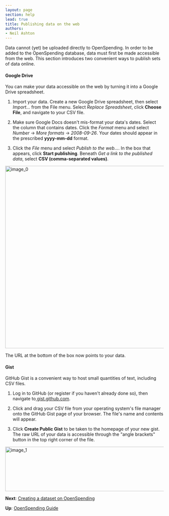 ```yaml
---
layout: page
section: help
lead: true
title: Publishing data on the web
authors:
- Neil Ashton
---
```

Data cannot (yet) be uploaded directly to OpenSpending. In order to be added to the OpenSpending database, data must first be made accessible from the web. This section introduces two convenient ways to publish sets of data online.

#### Google Drive

You can make your data accessible on the web by turning it into a Google Drive spreadsheet.

1. Import your data. Create a new Google Drive spreadsheet, then select *Import...* from the File menu. Select *Replace Spreadsheet*, click **Choose File**, and navigate to your CSV file.

2. Make sure Google Docs doesn't mis-format your data's dates. Select the column that contains dates. Click the *Format* menu and select *Number* -> *More formats* -> *2008-09-26*. Your dates should appear in the prescribed **yyyy-mm-dd** format.

3. Click the *File* menu and select *Publish to the web...*. In the box that appears, click **Start publishing**. Beneath *Get a link to the published data*, select **CSV (comma-separated values)**.

<a href="http://0.0.0.0:8080/wp-content/uploads/2013/08/image_0.png"><img src="http://0.0.0.0:8080/wp-content/uploads/2013/08/image_0.png" alt="image_0" width="596" height="578" class="alignnone size-full wp-image-577" /></a>

The URL at the bottom of the box now points to your data.

#### Gist

GitHub Gist is a convenient way to host small quantities of text, including CSV files.

1. Log in to GitHub (or register if you haven't already done so), then navigate to[ gist.github.com](https://gist.github.com/).

2. Click and drag your CSV file from your operating system's file manager onto the GitHub Gist page of your browser. The file's name and contents will appear.

3. Click **Create Public Gist** to be taken to the homepage of your new gist. The raw URL of your data is accessible through the "angle brackets" button in the top right corner of the file.

<a href="http://blog.openspending.org/files/2013/08/image_1-e1375888253802.png"><img src="http://blog.openspending.org/files/2013/08/image_1-e1375888253802.png" alt="image_1" width="600" height="141" class="alignnone size-full wp-image-578" /></a>

**Next**: [Creating a dataset on OpenSpending](../creating-dataset/)

**Up**: [OpenSpending Guide](../)
